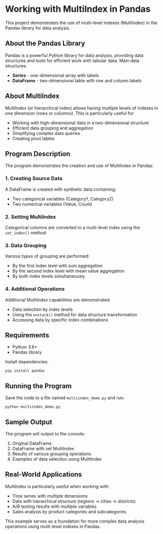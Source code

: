 # Working with MultiIndex in Pandas

This project demonstrates the use of multi-level indexes (MultiIndex) in the Pandas library for data analysis.

## About the Pandas Library

Pandas is a powerful Python library for data analysis, providing data structures and tools for efficient work with tabular data. Main data structures:
- **Series** - one-dimensional array with labels
- **DataFrame** - two-dimensional table with row and column labels

## About MultiIndex

MultiIndex (or hierarchical index) allows having multiple levels of indexes in one dimension (rows or columns). This is particularly useful for:
- Working with high-dimensional data in a two-dimensional structure
- Efficient data grouping and aggregation
- Simplifying complex data queries
- Creating pivot tables

## Program Description

The program demonstrates the creation and use of MultiIndex in Pandas:

### 1. Creating Source Data
A DataFrame is created with synthetic data containing:
- Two categorical variables (Category1, Category2)
- Two numerical variables (Value, Count)

### 2. Setting MultiIndex
Categorical columns are converted to a multi-level index using the `set_index()` method

### 3. Data Grouping
Various types of grouping are performed:
- By the first index level with sum aggregation
- By the second index level with mean value aggregation
- By both index levels simultaneously

### 4. Additional Operations
Additional MultiIndex capabilities are demonstrated:
- Data selection by index levels
- Using the `unstack()` method for data structure transformation
- Accessing data by specific index combinations

## Requirements

- Python 3.6+
- Pandas library

Install dependencies:
```
pip install pandas
```

## Running the Program

Save the code to a file named `multiindex_demo.py` and run:
```
python multiindex_demo.py
```

## Sample Output

The program will output to the console:
1. Original DataFrame
2. DataFrame with set MultiIndex
3. Results of various grouping operations
4. Examples of data selection using MultiIndex

## Real-World Applications

MultiIndex is particularly useful when working with:
- Time series with multiple dimensions
- Data with hierarchical structure (regions -> cities -> districts)
- A/B testing results with multiple variables
- Sales analysis by product categories and subcategories

This example serves as a foundation for more complex data analysis operations using multi-level indexes in Pandas.
